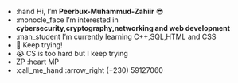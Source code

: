 - :hand Hi, I’m <b>Peerbux-Muhammud-Zahiir</b> :sunglasses:
- :monocle_face I’m interested in <b>cybersecurity,cryptography,networking and web development</b>
- :man_student I’m currently learning C++,SQL,HTML and CSS
- :muscle: Keep trying!
- :sob: CS is too hard but I keep trying
- ZP :heart MP
- :call_me_hand :arrow_right (+230) 59127060
  

